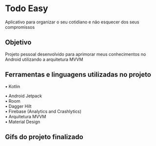 # Todo Easy
Aplicativo para organizar o seu cotidiano e não esquecer dos seus compromissos 

## Objetivo 
Projeto pessoal desenvolvido para aprimorar meus conhecimentos no Android utilizando a arquitetura MVVM

## Ferramentas e linguagens utilizadas no projeto
• Kotlin  

• Android Jetpack  
• Room  
• Dagger Hilt  
• Firebase (Analytics and Crashlytics)  
• Arquitetura MVVM  
• Material Design  


## Gifs do projeto finalizado
